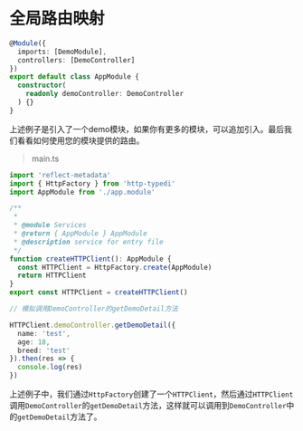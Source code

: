 # 全局路由映射

```ts
@Module({
  imports: [DemoModule],
  controllers: [DemoController]
})
export default class AppModule {
  constructor(
    readonly demoController: DemoController
  ) {}
}
```

上述例子是引入了一个demo模块，如果你有更多的模块，可以追加引入。最后我们看看如何使用您的模块提供的路由。

> main.ts

```ts
import 'reflect-metadata'
import { HttpFactory } from 'http-typedi'
import AppModule from './app.module'

/**
 *
 * @module Services
 * @return { AppModule } AppModule
 * @description service for entry file
 */
function createHTTPClient(): AppModule {
  const HTTPClient = HttpFactory.create(AppModule)
  return HTTPClient
}
export const HTTPClient = createHTTPClient()

// 模拟调用DemoController的getDemoDetail方法

HTTPClient.demoController.getDemoDetail({
  name: 'test',
  age: 18,
  breed: 'test'
}).then(res => {
  console.log(res)
})
```
上述例子中，我们通过`HttpFactory`创建了一个`HTTPClient`，然后通过`HTTPClient`调用`DemoController`的`getDemoDetail`方法，这样就可以调用到`DemoController`中的`getDemoDetail`方法了。

